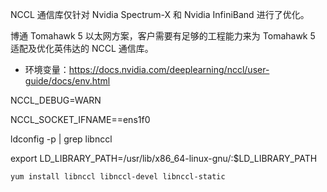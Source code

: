 

NCCL 通信库仅针对 Nvidia Spectrum-X 和 Nvidia InfiniBand 进行了优化。

博通 Tomahawk 5 以太网方案，客户需要有足够的工程能力来为 Tomahawk 5 适配及优化英伟达的 NCCL 通信库。


- 环境变量：https://docs.nvidia.com/deeplearning/nccl/user-guide/docs/env.html




NCCL_DEBUG=WARN


NCCL_SOCKET_IFNAME==ens1f0



ldconfig -p | grep libnccl

export LD_LIBRARY_PATH=/usr/lib/x86_64-linux-gnu/:$LD_LIBRARY_PATH


```
yum install libnccl libnccl-devel libnccl-static
```





